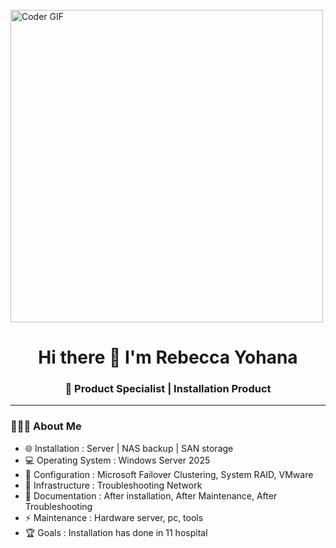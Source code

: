 <!-- Banner Image -->
<br>
    <img src="https://health-app-psi.vercel.app/images/aboutus.gif" alt="Coder GIF" width="500">

<h1 align="center">Hi there 👋 I'm Rebecca Yohana</h1>
<h3 align="center">🚀 Product Specialist | Installation Product</h3>

---

### 👨🏻‍💻 About Me

- 🌐 Installation : Server | NAS backup | SAN storage
- 💻 Operating System : Windows Server 2025
- 🐳 Configuration : Microsoft Failover Clustering, System RAID, VMware
- 🧰 Infrastructure : Troubleshooting Network
- 📜 Documentation : After installation, After Maintenance, After Troubleshooting
- ⚡ Maintenance : Hardware server, pc, tools
- 🏆 Goals : Installation has done in 11 hospital
